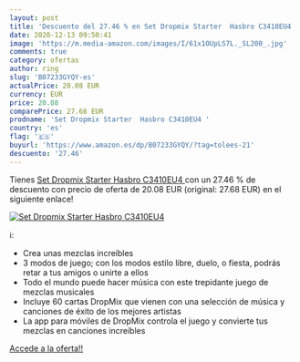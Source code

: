 ```yaml
---
layout: post
title: 'Descuento del 27.46 % en Set Dropmix Starter  Hasbro C3410EU4 '
date: 2020-12-13 09:50:41
image: 'https://m.media-amazon.com/images/I/61x1OUpLS7L._SL200_.jpg'
comments: true
category: ofertas
author: ring
slug: 'B07233GYQY-es'
actualPrice: 20.08 EUR
currency: EUR
price: 20.08
comparePrice: 27.68 EUR
prodname: 'Set Dropmix Starter  Hasbro C3410EU4 '
country: 'es'
flag: '🇪🇸'
buyurl: 'https://www.amazon.es/dp/B07233GYQY/?tag=tolees-21'
descuento: '27.46'
---
```


Tienes [Set Dropmix Starter  Hasbro C3410EU4 ](https://www.amazon.es/dp/B07233GYQY/?tag=tolees-21) con un 27.46 % de descuento con precio de oferta de 20.08 EUR (original: 27.68 EUR) en el siguiente enlace!

[![Set Dropmix Starter  Hasbro C3410EU4 ](https://m.media-amazon.com/images/I/61x1OUpLS7L._SL200_.jpg)](https://www.amazon.es/dp/B07233GYQY/?tag=tolees-21)

ℹ️:

- Crea unas mezclas increíbles
- 3 modos de juego; con los modos estilo libre, duelo, o fiesta, podrás retar a tus amigos o unirte a ellos
- Todo el mundo puede hacer música con este trepidante juego de mezclas musicales
- Incluye 60 cartas DropMix que vienen con una selección de música y canciones de éxito de los mejores artistas
- La app para móviles de DropMix controla el juego y convierte tus mezclas en canciones increíbles

[Accede a la oferta!!](https://www.amazon.es/dp/B07233GYQY/?tag=tolees-21)
